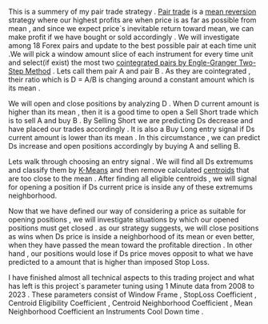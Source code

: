 
This is a summery of my pair trade strategy . [Pair trade](https://en.wikipedia.org/wiki/Pairs_trade) is a [mean reversion](https://en.wikipedia.org/wiki/Mean_reversion_(finance)) strategy where our highest profits are when price is as far as possible from mean , and since we expect price`s inevitable return toward mean, we can make profit if we have bought or sold accordingly . We will investigate among 18 Forex pairs and update to the best possible pair at each time unit .We will pick a window amount slice of each instrument for every time unit and select(if exist)  the most two [cointegrated pairs by Engle-Granger Two-Step Method](https://corporatefinanceinstitute.com/resources/data-science/cointegration/) . Lets call them pair A and pair B .  As they are cointegrated , their ratio which is D = A/B is changing around a constant amount which is its mean . 

We will open and close positions by analyzing D . When D current amount is higher than its mean , then it is a good time to open a Sell Short trade which is to sell A and buy B . By Selling Short we are predicting Ds decrease and have placed our trades accordingly . It is also a Buy Long entry signal if Ds current amount is lower than its mean . In this circumstance , we can predict Ds increase and open positions accordingly by buying A and selling B.

Lets walk through choosing an entry signal . We will find all Ds extremums and classify them by [K-Means](https://en.wikipedia.org/wiki/K-means_clustering) and then remove calculated [centroids](https://en.wikipedia.org/wiki/Centroid) that are too close to the mean . After finding all eligible centroids , we will signal for opening a position if Ds current price is inside any of these extremums neighborhood.

Now that we have defined our way of considering a price as suitable for opening positions , we will investigate situations by which our opened positions must get closed .
 as our strategy suggests, we will close positions as wins when Ds price is inside a neighborhood of its mean or even better, when they have passed the mean toward the profitable direction . In other hand , our positions would lose if Ds price moves opposit to what we have predicted to a amount that is higher than imposed Stop Loss. 
 
 
 
 I have finished almost all technical aspects to this trading project and what has left is this project`s parameter tuning using 1 Minute data from 2008 to 2023 .
 These parameters consist of Window Frame , StopLoss Coefficient , Centroid Eligibility Coefficient , Centroid Neighborhood Coefficient , Mean Neighborhood Coefficient an Instruments Cool Down time .
